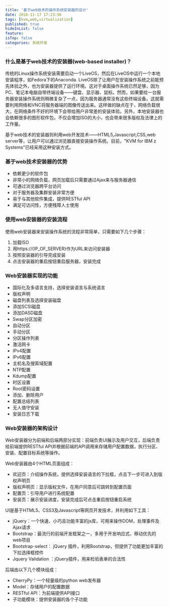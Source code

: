 ```yaml
---
title: '基于web技术的操作系统安装器的设计'
date: 2016-11-17 17:23:56
tags: [kvm,web,virtualization]
published: true
hideInList: false
feature: 
isTop: false
categories: 系统开发
---
```


### 什么是基于web技术的安装器(web-based installer)？

传统的Linux操作系统安装需要启动一个LiveOS，然后在LiveOS中运行一个本地安装程序，如Fedora下的Anaconda. LiveOS除了让用户在安装操作系统之前能预先体验之外，也为安装器提供了运行环境。这对于桌面操作系统已然足够，因为PC、笔记本电脑自带终端设备——键盘、显示器、鼠标。然而，如果要给一台服务器安装操作系统则稍微复杂了一点，因为服务器通常没有这些终端设备。这就需要利用网络和VNC将服务器端的图像传送出来。这样做的缺点在于，网络负载很大，在网络条件不好的环境下会带给用户非常差的安装体验。另外，本地安装器也会依赖很多的图形软件包，不仅会增加ISO的大小，也会带来很多版权及法律上的工作量。

基于web技术的安装器则利用web开发技术——HTML5,Javascript,CSS,web server等，让用户可以通过浏览器直接安装操作系统。目前，"KVM for IBM z Systems"已经采用这种安装方式。

### 基于web技术安装器的优势

*   依赖更少的软件包
*   非常小的网络负载，网页加载后只需要通过Ajax来与服务器通信
*   可通过浏览器跨平台访问
*   对于服务器及集群安装非常方便
*   易于与其他软件集成，提供RESTful API
*   满足可访问性，方便残障人士使用

### 使用web安装器的安装流程

使用web安装器来安装操作系统的流程非常简单，只需要如下几个步骤：

1.  加载ISO
2.  用https://{IP_OF_SERVER}作为URL来访问安装器
3.  按照安装器的引导完成安装
4.  点击安装器的重启按钮重启服务器，安装完成

### Web安装器实现的功能

*   国际化及多语言支持，选择安装语言与系统语言
*   版权声明
*   磁盘列表及选择安装磁盘
*   添加SCSI磁盘
*   添加DASD磁盘
*   Swap分区加密
*   自动分区
*   手动分区
*   分区操作列表
*   激活网卡
*   IPv4配置
*   IPv6配置
*   主机名及搜索域配置
*   NTP配置
*   Kdump配置
*   时区设置
*   Root密码设置
*   添加、删除用户
*   配置总结列表
*   无人值守安装
*   安装日志下载

### **Web安装器的架构设计**

Web安装器分为前端和后端两部分实现：前端负责UI展示及用户交互，后端负责给前端提供RESTful API并根据前端的API调用来存储用户配置数据，执行分区、安装、配置目标系统等操作。

Web安装器由4个HTML页面组成：

*   欢迎页：介绍操作系统，提供选择安装语言的下拉框，点击下一步可进入到版权声明页
*   版权声明页：显示版权文件，在用户同意后可跳转到配置页面
*   配置页：引导用户进行系统配置
*   安装页：展示安装进度，安装完成后可点击重启按钮重启系统

UI是基于HTML5、CSS3及Javascript等网页开发技术，并利用如下工具：

*   jQuery：一个快速、小巧且功能丰富的js库，可用来操作DOM，处理事件及Ajax请求
*   Bootstrap：最流行的前端开发框架之一，多用于开发响应式、移动优先的web项目
*   Bootstrap-select： jQuery 插件，利用Bootstrap，但提供了功能更加丰富的下拉选择框控件
*   Jquery Validation ：jQuery插件，用来检验表单的合法性

后端由以下几个模块组成：

*   CherryPy：一个轻量级的python web发布器
*   Model：存储用户的配置数据
*   RESTful API：为前端提供API接口
*   子功能模块：提供安装器的各个子功能